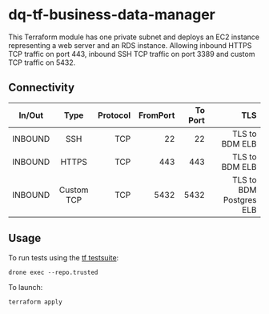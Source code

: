 # dq-tf-business-data-manager

This Terraform module has one private subnet and deploys an EC2 instance representing a web server and an RDS instance. Allowing inbound HTTPS TCP traffic on port 443, inbound SSH TCP traffic on port 3389 and custom TCP traffic on 5432. 


## Connectivity

| In/Out        | Type           | Protocol | FromPort| To Port | TLS |
| ------------- |:-------------:| -----:| -----:|-----:| -----:|
|INBOUND | SSH | TCP |22 | 22| TLS to BDM ELB |
|INBOUND | HTTPS | TCP | 443 | 443 | TLS to BDM ELB |
|INBOUND | Custom TCP | TCP | 5432 | 5432 | TLS to BDM Postgres ELB |



## Usage

To run tests using the [tf testsuite](https://github.com/UKHomeOffice/dq-tf-testsuite):
```shell
drone exec --repo.trusted
```
To launch:
```shell
terraform apply
```

